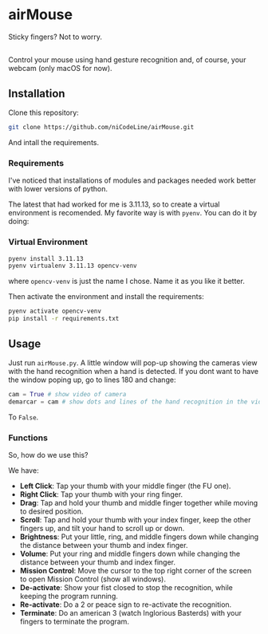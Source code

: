 # airMouse
Sticky fingers? Not to worry.

##
Control your mouse using hand gesture recognition and, of course, your webcam (only macOS for now).

## Installation
Clone this repository:

```bash
git clone https://github.com/niCodeLine/airMouse.git
```
And intall the requirements.

### Requirements
I've noticed that installations of modules and packages needed work better with lower versions of python.

The latest that had worked for me is 3.11.13, so to create a virtual environment is recomended. My favorite way is with ```pyenv```.
You can do it by doing:

### Virtual Environment
```bash
pyenv install 3.11.13
pyenv virtualenv 3.11.13 opencv-venv
```

where ```opencv-venv``` is just the name I chose. Name it as you like it better.

Then activate the environment and install the requirements:

```bash
pyenv activate opencv-venv
pip install -r requirements.txt
```

## Usage

Just run ```airMouse.py```. A little window will pop-up showing the cameras view with the hand recognition when a hand is detected.
If you dont want to have the window poping up, go to lines 180 and change:

```python
cam = True # show video of camera
demarcar = cam # show dots and lines of the hand recognition in the video
```

To ```False```.

### Functions

So, how do we use this?

We have:
- **Left Click**: Tap your thumb with your middle finger (the FU one).
- **Right Click**: Tap your thumb with your ring finger.
- **Drag**: Tap and hold your thumb and middle finger together while moving to desired position.
- **Scroll**: Tap and hold your thumb with your index finger, keep the other fingers up, and tilt your hand to scroll up or down.
- **Brightness**: Put your little, ring, and middle fingers down while changing the distance between your thumb and index finger.
- **Volume**: Put your ring and middle fingers down while changing the distance between your thumb and index finger.
- **Mission Control**: Move the cursor to the top right corner of the screen to open Mission Control (show all windows).
- **De-activate**: Show your fist closed to stop the recognition, while keeping the program running.
- **Re-activate**: Do a 2 or peace sign to re-activate the recognition.
- **Terminate**: Do an american 3 (watch Inglorious Basterds) with your fingers to terminate the program.